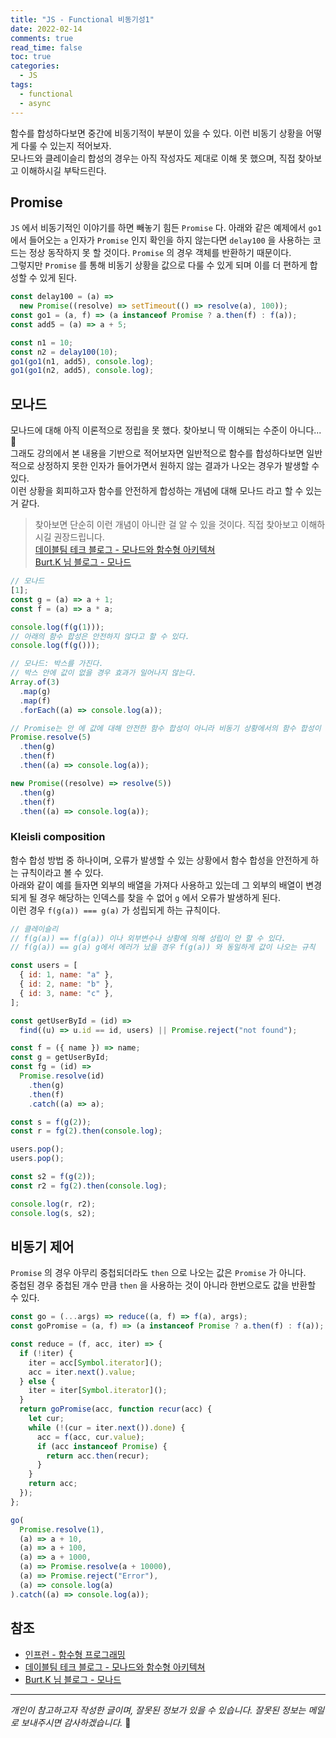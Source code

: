 ```yaml
---
title: "JS - Functional 비동기성1"
date: 2022-02-14
comments: true
read_time: false
toc: true
categories:
  - JS
tags:
  - functional
  - async
---
```


함수를 합성하다보면 중간에 비동기적이 부분이 있을 수 있다. 이런 비동기 상황을 어떻게 다룰 수 있는지 적어보자.  
모나드와 클레이슬리 합성의 경우는 아직 작성자도 제대로 이해 못 했으며, 직접 찾아보고 이해하시길 부탁드린다.

## Promise

`JS` 에서 비동기적인 이야기를 하면 빼놓기 힘든 `Promise` 다. 아래와 같은 예제에서 `go1` 에서 들어오는 `a` 인자가 `Promise` 인지 확인을 하지 않는다면 `delay100` 을 사용하는 코드는 정상 동작하지 못 할 것이다. `Promise` 의 경우 객체를 반환하기 때문이다.  
그렇지만 `Promise` 를 통해 비동기 상황을 값으로 다룰 수 있게 되며 이를 더 편하게 합성할 수 있게 된다.

```js
const delay100 = (a) =>
  new Promise((resolve) => setTimeout(() => resolve(a), 100));
const go1 = (a, f) => (a instanceof Promise ? a.then(f) : f(a));
const add5 = (a) => a + 5;

const n1 = 10;
const n2 = delay100(10);
go1(go1(n1, add5), console.log);
go1(go1(n2, add5), console.log);
```

## 모나드

모나드에 대해 아직 이론적으로 정립을 못 했다. 찾아보니 딱 이해되는 수준이 아니다... 🥲  
그래도 강의에서 본 내용을 기반으로 적어보자면 일반적으로 함수를 합성하다보면 일반적으로 상정하지 못한 인자가 들어가면서 원하지 않는 결과가 나오는 경우가 발생할 수 있다.  
이런 상황을 회피하고자 함수를 안전하게 합성하는 개념에 대해 모나드 라고 할 수 있는 거 같다.

> 찾아보면 단순히 이런 개념이 아니란 걸 알 수 있을 것이다. 직접 찾아보고 이해하시길 권장드립니다.  
> [데이블팀 테크 블로그 - 모나드와 함수형 아키텍쳐](https://teamdable.github.io/techblog/Moand-and-Functional-Architecture)  
> [Burt.K 님 블로그 - 모나드](https://blog.burt.pe.kr/series/monad-and-functional-architecture-part-3/)

```js
// 모나드
[1];
const g = (a) => a + 1;
const f = (a) => a * a;

console.log(f(g(1)));
// 아래의 함수 합성은 안전하지 않다고 할 수 있다.
console.log(f(g()));

// 모나드: 박스를 가진다.
// 박스 안에 값이 없을 경우 효과가 일어나지 않는다.
Array.of(3)
  .map(g)
  .map(f)
  .forEach((a) => console.log(a));

// Promise는 안 에 값에 대해 안전한 함수 합성이 아니라 비동기 상황에서의 함수 합성이 안전함이다.
Promise.resolve(5)
  .then(g)
  .then(f)
  .then((a) => console.log(a));

new Promise((resolve) => resolve(5))
  .then(g)
  .then(f)
  .then((a) => console.log(a));
```

### Kleisli composition

함수 합성 방법 중 하나이며, 오류가 발생할 수 있는 상황에서 함수 합성을 안전하게 하는 규칙이라고 볼 수 있다.  
아래와 같이 예를 들자면 외부의 배열을 가져다 사용하고 있는데 그 외부의 배열이 변경되게 될 경우 해당하는 인덱스를 찾을 수 없어 `g` 에서 오류가 발생하게 된다.  
이런 경우 `f(g(a)) === g(a)` 가 성립되게 하는 규칙이다.

```js
// 클레이슬리
// f(g(a)) == f(g(a)) 이나 외부변수나 상황에 의해 성립이 안 할 수 있다.
// f(g(a)) == g(a) g에서 에러가 났을 경우 f(g(a)) 와 동일하게 값이 나오는 규칙

const users = [
  { id: 1, name: "a" },
  { id: 2, name: "b" },
  { id: 3, name: "c" },
];

const getUserById = (id) =>
  find((u) => u.id == id, users) || Promise.reject("not found");

const f = ({ name }) => name;
const g = getUserById;
const fg = (id) =>
  Promise.resolve(id)
    .then(g)
    .then(f)
    .catch((a) => a);

const s = f(g(2));
const r = fg(2).then(console.log);

users.pop();
users.pop();

const s2 = f(g(2));
const r2 = fg(2).then(console.log);

console.log(r, r2);
console.log(s, s2);
```

## 비동기 제어

`Promise` 의 경우 아무리 중첩되더라도 `then` 으로 나오는 값은 `Promise` 가 아니다.  
중첩된 경우 중첩된 개수 만큼 `then` 을 사용하는 것이 아니라 한번으로도 값을 반환할 수 있다.

```js
const go = (...args) => reduce((a, f) => f(a), args);
const goPromise = (a, f) => (a instanceof Promise ? a.then(f) : f(a));

const reduce = (f, acc, iter) => {
  if (!iter) {
    iter = acc[Symbol.iterator]();
    acc = iter.next().value;
  } else {
    iter = iter[Symbol.iterator]();
  }
  return goPromise(acc, function recur(acc) {
    let cur;
    while (!(cur = iter.next()).done) {
      acc = f(acc, cur.value);
      if (acc instanceof Promise) {
        return acc.then(recur);
      }
    }
    return acc;
  });
};

go(
  Promise.resolve(1),
  (a) => a + 10,
  (a) => a + 100,
  (a) => a + 1000,
  (a) => Promise.resolve(a + 10000),
  (a) => Promise.reject("Error"),
  (a) => console.log(a)
).catch((a) => console.log(a));
```

## 참조

- [인프런 - 함수형 프로그래밍](https://www.inflearn.com/course/functional-es6)
- [데이블팀 테크 블로그 - 모나드와 함수형 아키텍쳐](https://teamdable.github.io/techblog/Moand-and-Functional-Architecture)
- [Burt.K 님 블로그 - 모나드](https://blog.burt.pe.kr/series/monad-and-functional-architecture-part-3/)
<hr/>

_개인이 참고하고자 작성한 글이며, 잘못된 정보가 있을 수 있습니다. 잘못된 정보는 메일로 보내주시면 감사하겠습니다._ 🙏
